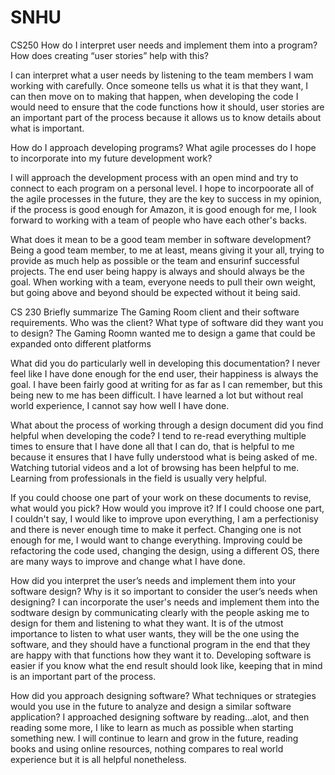 # SNHU
CS250
How do I interpret user needs and implement them into a program? How does creating “user stories” help with this?

I can interpret what a user needs by listening to the team members I wam working with carefully. Once someone tells us what it is that they want, I can then move on to making that happen, when developing the code I would need to ensure that the code functions how it should, user stories are an important part of the process because it allows us to know details about what is important.

How do I approach developing programs? What agile processes do I hope to incorporate into my future development work?

I will approach the development process with an open mind and try to connect to each program on a personal level. I hope to incorpoorate all of the agile processes in the future, they are the key to success in my opinion, if the process is good enough for Amazon, it is good enough for me, I look forward to working with a team of people who have each other's backs.

What does it mean to be a good team member in software development?
Being a good team member, to me at least, means giving it your all, trying to provide as much help as possible or the team and ensurinf successful projects. The end user being happy is always and should always be the goal. When working with a team, everyone needs to pull their own weight, but going above and beyond should be expected without it being said.

CS 230
Briefly summarize The Gaming Room client and their software requirements. Who was the client? What type of software did they want you to design?
The Gaming Roomn wanted me to design a game that could be expanded onto different platforms

What did you do particularly well in developing this documentation?
I never feel like I have done enough for the end user, their happiness is always the goal. I have been fairly good at writing for as far as I can remember, but this being new to me has been difficult. I have learned a lot but without real world experience, I cannot say how well I have done.

What about the process of working through a design document did you find helpful when developing the code?
I tend to re-read everything multiple times to ensure that I have done all that I can do, that is helpful to me because it ensures that I have fully understood what is being asked of me. Watching tutorial videos and a lot of browsing has been helpful to me. Learning from professionals in the field is usually very helpful.

If you could choose one part of your work on these documents to revise, what would you pick? How would you improve it?
If I could choose one part, I couldn't say, I would like to improve upon everything, I am a perfectionisy and there is never enough time to make it perfect. Changing one is not enough for me, I would want to change everything. Improving could be refactoring the code used, changing the design, using a different OS, there are many ways to improve and change what I have done.

How did you interpret the user’s needs and implement them into your software design? Why is it so important to consider the user’s needs when designing?
I can incorporate the user's needs and implement them into the sodtware design by communicating clearly with the people asking me to design for them and listening to what they want. It is of the utmost importance to listen to what user wants, they will be the one using the software, and they should have a functional program in the end that they are happy with that functions how they want it to. Developing software is easier if you know what the end result should look like, keeping that in mind is an important part of the process.

How did you approach designing software? What techniques or strategies would you use in the future to analyze and design a similar software application?
I approached designing software by reading...alot, and then reading some more, I like to learn as much as possible when starting something new. I will continue to learn and grow in the future, reading books and using online resources, nothing compares to real world experience but it is all helpful nonetheless.
